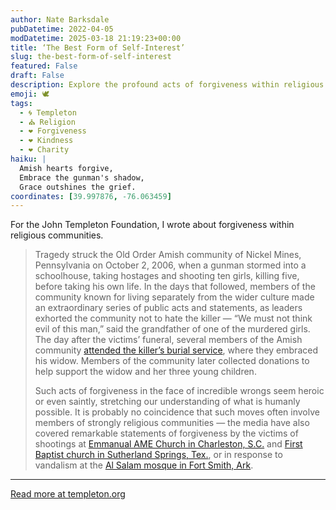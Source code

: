 ```yaml
---
author: Nate Barksdale
pubDatetime: 2022-04-05
modDatetime: 2025-03-18 21:19:23+00:00
title: ‘The Best Form of Self-Interest’
slug: the-best-form-of-self-interest
featured: False
draft: False
description: Explore the profound acts of forgiveness within religious communities as they confront unfathomable tragedies with grace and compassion.
emoji: 🕊️
tags:
  - 🌀 Templeton
  - ⛪ Religion
  - ❤️ Forgiveness
  - ❤️ Kindness
  - ❤️ Charity
haiku: |
  Amish hearts forgive,  
  Embrace the gunman's shadow,  
  Grace outshines the grief.
coordinates: [39.997876, -76.063459]
---
```


For the John Templeton Foundation, I wrote about forgiveness within religious communities.

> Tragedy struck the Old Order Amish community of Nickel Mines, Pennsylvania on October 2, 2006, when a gunman stormed into a schoolhouse, taking hostages and shooting ten girls, killing five, before taking his own life. In the days that followed, members of the community known for living separately from the wider culture made an extraordinary series of public acts and statements, as leaders exhorted the community not to hate the killer — “We must not think evil of this man,” said the grandfather of one of the murdered girls. The day after the victims’ funeral, several members of the Amish community [attended the killer’s burial service](https://www.npr.org/templates/story/story.php?storyId=14900930), where they embraced his widow. Members of the community later collected donations to help support the widow and her three young children.
>
> Such acts of forgiveness in the face of incredible wrongs seem heroic or even saintly, stretching our understanding of what is humanly possible. It is probably no coincidence that such moves often involve members of strongly religious communities — the media have also covered remarkable statements of forgiveness by the victims of shootings at [Emmanual AME Church in Charleston, S.C.](https://www.washingtonpost.com/news/post-nation/wp/2015/06/19/i-forgive-you-relatives-of-charleston-church-victims-address-dylann-roof/) and [First Baptist church in Sutherland Springs, Tex.](https://www.nytimes.com/2017/11/06/us/sutherland-springs-shooting.html), or in response to vandalism at the [Al Salam mosque in Fort Smith, Ark](https://www.nytimes.com/interactive/2017/08/26/us/fort-smith-arkansas-mosque-vandalism-and-forgiveness.html).

---

[Read more at templeton.org](https://www.templeton.org/news/the-best-form-of-self-interest)
